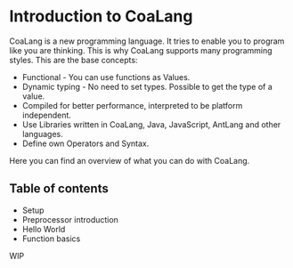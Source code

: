 # Introduction to CoaLang
CoaLang is a new programming language. It tries to enable you to program like you are thinking. This is why CoaLang supports many programming
styles. This are the base concepts:

* Functional - You can use functions as Values.
* Dynamic typing - No need to set types. Possible to get the type of a value.
* Compiled for better performance, interpreted to be platform independent.
* Use Libraries written in CoaLang, Java, JavaScript, AntLang and other languages.
* Define own Operators and Syntax.

Here you can find an overview of what you can do with CoaLang.

## Table of contents
* Setup
* Preprocessor introduction
* Hello World
* Function basics

WIP
